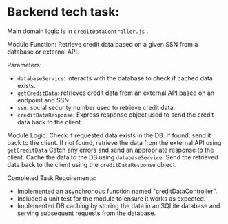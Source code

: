 # Backend tech task:

Main domain logic is in `creditDataController.js` .

Module Function: Retrieve credit data based on a given SSN from a database or external API.

Parameters:
- `databaseService`: interacts with the database to check if cached data exists.
- `getCreditData`: retrieves credit data from an external API based on an endpoint and SSN.
- `ssn`: social security number used to retrieve credit data.
- `creditDataResponse`: Express response object used to send the credit data back to the client.

Module Logic:
Check if requested data exists in the DB. If found, send it back to the client.
If not found, retrieve the data from the external API using `getCreditData`
Catch any errors and send an appropriate response to the client.
Cache the data to the DB using `databaseService`.
Send the retrieved data back to the client using the `creditDataResponse` object.

Completed Task Requirements:
- Implemented an asynchronous function named "creditDataController".
- Included a unit test for the module to ensure it works as expected.
- Implemented DB caching by storing the data in an SQLite database and serving subsequent requests from the database.

